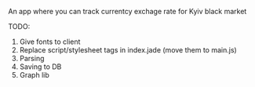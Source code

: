 An app where you can track currentcy exchage rate for Kyiv black market

TODO:
1. Give fonts to client
2. Replace script/stylesheet tags in index.jade (move them to main.js)
3. Parsing
4. Saving to DB
5. Graph lib